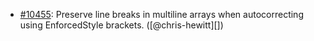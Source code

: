 * [#10455](https://github.com/rubocop/rubocop/issues/10455): Preserve line breaks in multiline arrays when autocorrecting using EnforcedStyle brackets. ([@chris-hewitt][])
